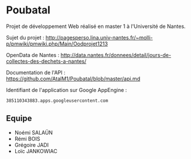 Poubatal
=======
Projet de développement Web réalisé en master 1 à l'Université de Nantes.

Sujet du projet : http://pagesperso.lina.univ-nantes.fr/~molli-p/pmwiki/pmwiki.php/Main/Oodprojet1213

OpenData de Nantes : http://data.nantes.fr/donnees/detail/jours-de-collectes-des-dechets-a-nantes/

Documentation de l'API : https://github.com/AtalM1/Poubatal/blob/master/api.md

Identifiant de l'application sur Google AppEngine :

	385110343883.apps.googleusercontent.com
	
Equipe
------
- Noémi SALAÜN
- Rémi BOIS
- Grégoire JADI
- Loïc JANKOWIAC
	


	
